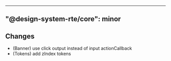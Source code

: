 ---
  "@design-system-rte/core": minor
  ---
  
  ## Changes

- (Banner) use click output instead of input actionCallback
- (Tokens) add zIndex tokens
